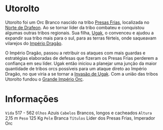 <!-- TITLE: Utorolto -->
<!-- SUBTITLE: Visão geral sobre Utorolto -->

# Utorolto
Utorolto foi um Orc Branco nascido na tribo [Presas Frias](), localizada no [Norte de Drafeon](http://localhost/lugares/plano-material/drafeon/norte-de-drafeon#norte-de-drafeon). Ao se tornar líder da tribo combateu e conquistou algumas outras tribos regionais. Sua filha, [Ugak](http://localhost/individuos/ugak#ugak), o convenceu e ajudou a expandir sua tribo mais para o sul, para as terras férteis, onde saqueavam vilarejos do [Império Dragão](http://localhost/faccoes/nacoes/imperio-dragao#imperio-dragao).

O Império Dragão, passou a retribuir os ataques com mais guardas e estratégias elaboradas de defesas que fizeram os Presas Frias perderem a confiança em seu líder. Ugak então iniciou a planejar uma junção da maior quantidade de tribos orcs possíveis para um ataque direto ao Império Dragão, no que viria a se tornar a [Invasão de Ugak](http://). Com a união das tribos Utorolto fundou o [Grande Império Orc](http://localhost/faccoes/nacoes/grande-imperio-orc).

# Informações
`Vida` 517 - 562
`Olhos` Azuis
`Cabelos` Brancos, longos e cacheados
`Altura` 2,15 m
`Peso` 125 Kg
`Pele` Branca
`Títulos` Líder dos Presas Frias, Imperador Orc

